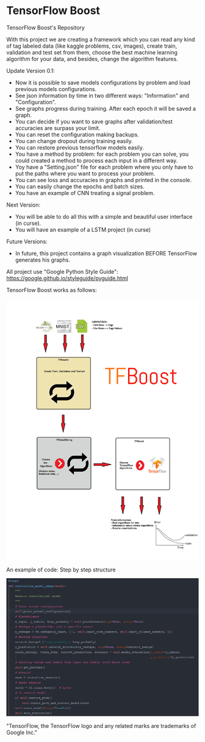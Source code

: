 # TensorFlow Boost
TensorFlow Boost's Repository

With this project we are creating a framework which you can read any kind of tag labeled data (like kaggle problems,
csv, images), create train, validation and test set from them, choose the best machine learning algorithm for your data,
and besides, change the algorithm features.

Update Version 0.1:

  - Now it is possible to save models configurations by problem and load previous models configurations.
  - See json information by time in two different ways: "Information" and "Configuration".
  - See graphs progress during training. After each epoch it will be saved a graph. 
  - You can decide if you want to save graphs after validation/test accuracies are surpass your limit.
  - You can reset the configuration making backups.  
  - You can change dropout during training easily.
  - You can restore previous tensorflow models easily.
  - You have a method by problem: for each problem you can solve, you could created a method to process each input in a different way.
  - Yoy have a "Setting.json" file for each problem where you only have to put the paths where you want to process your problem.
  - You can see loss and accuracies in graphs and printed in the console.
  - You can easily change the epochs and batch sizes.
  - You have an example of CNN treating a signal problem.
  
Next Version:

  - You will be able to do all this with a simple and beautiful user interface (in curse).
  - You will have an example of a LSTM project (in curse) 
  
Future Versions:

  - In future, this project contains a graph visualization BEFORE TensorFlow generates his graphs.


All project use "Google Python Style Guide":
https://google.github.io/styleguide/pyguide.html

TensorFlow Boost works as follows: 

![alt tag](https://github.com/Gabvaztor/TFBoost/blob/master/Documentation/Images/CSV_Diagram.png)



An example of code: Step by step structure

![alt tag](https://github.com/Gabvaztor/TFBoost/blob/master/Documentation/Images/Example_Code.png)

"TensorFlow, the TensorFlow logo and any related marks are trademarks of Google Inc."
